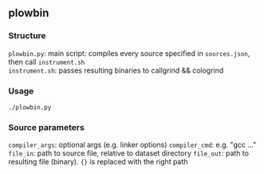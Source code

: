 ## plowbin

### Structure
`plowbin.py`: main script: compiles every source specified in `sources.json`, then call `instrument.sh`  
`instrument.sh`: passes resulting binaries to callgrind && cologrind

### Usage
`./plowbin.py`

### Source parameters
`compiler_args`: optional args (e.g. linker options)
`compiler_cmd`: e.g. "gcc ..."
`file_in`: path to source file, relative to dataset directory
`file_out`: path to resulting file (binary). `{}` is replaced with the right path